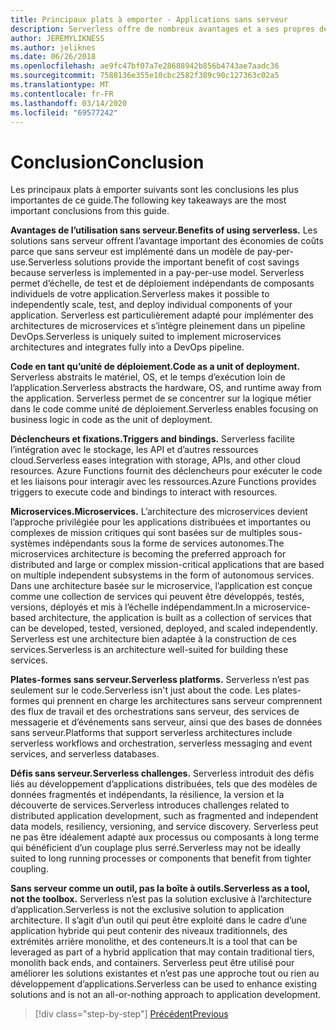 ```yaml
---
title: Principaux plats à emporter - Applications sans serveur
description: Serverless offre de nombreux avantages et a ses propres défis. Un résumé des plats à emporter clés de ce guide.
author: JEREMYLIKNESS
ms.author: jeliknes
ms.date: 06/26/2018
ms.openlocfilehash: ae9fc47bf07a7e28688942b856b4743ae7aadc36
ms.sourcegitcommit: 7588136e355e10cbc2582f389c90c127363c02a5
ms.translationtype: MT
ms.contentlocale: fr-FR
ms.lasthandoff: 03/14/2020
ms.locfileid: "69577242"
---
```

# <a name="conclusion"></a><span data-ttu-id="8f0b8-104">Conclusion</span><span class="sxs-lookup"><span data-stu-id="8f0b8-104">Conclusion</span></span>

<span data-ttu-id="8f0b8-105">Les principaux plats à emporter suivants sont les conclusions les plus importantes de ce guide.</span><span class="sxs-lookup"><span data-stu-id="8f0b8-105">The following key takeaways are the most important conclusions from this guide.</span></span>

<span data-ttu-id="8f0b8-106">**Avantages de l’utilisation sans serveur.**</span><span class="sxs-lookup"><span data-stu-id="8f0b8-106">**Benefits of using serverless.**</span></span> <span data-ttu-id="8f0b8-107">Les solutions sans serveur offrent l’avantage important des économies de coûts parce que sans serveur est implémenté dans un modèle de pay-per-use.</span><span class="sxs-lookup"><span data-stu-id="8f0b8-107">Serverless solutions provide the important benefit of cost savings because serverless is implemented in a pay-per-use model.</span></span> <span data-ttu-id="8f0b8-108">Serverless permet d’échelle, de test et de déploiement indépendants de composants individuels de votre application.</span><span class="sxs-lookup"><span data-stu-id="8f0b8-108">Serverless makes it possible to independently scale, test, and deploy individual components of your application.</span></span> <span data-ttu-id="8f0b8-109">Serverless est particulièrement adapté pour implémenter des architectures de microservices et s’intègre pleinement dans un pipeline DevOps.</span><span class="sxs-lookup"><span data-stu-id="8f0b8-109">Serverless is uniquely suited to implement microservices architectures and integrates fully into a DevOps pipeline.</span></span>

<span data-ttu-id="8f0b8-110">**Code en tant qu’unité de déploiement.**</span><span class="sxs-lookup"><span data-stu-id="8f0b8-110">**Code as a unit of deployment.**</span></span> <span data-ttu-id="8f0b8-111">Serverless abstraits le matériel, OS, et le temps d’exécution loin de l’application.</span><span class="sxs-lookup"><span data-stu-id="8f0b8-111">Serverless abstracts the hardware, OS, and runtime away from the application.</span></span> <span data-ttu-id="8f0b8-112">Serverless permet de se concentrer sur la logique métier dans le code comme unité de déploiement.</span><span class="sxs-lookup"><span data-stu-id="8f0b8-112">Serverless enables focusing on business logic in code as the unit of deployment.</span></span>

<span data-ttu-id="8f0b8-113">**Déclencheurs et fixations.**</span><span class="sxs-lookup"><span data-stu-id="8f0b8-113">**Triggers and bindings.**</span></span> <span data-ttu-id="8f0b8-114">Serverless facilite l’intégration avec le stockage, les API et d’autres ressources cloud.</span><span class="sxs-lookup"><span data-stu-id="8f0b8-114">Serverless eases integration with storage, APIs, and other cloud resources.</span></span> <span data-ttu-id="8f0b8-115">Azure Functions fournit des déclencheurs pour exécuter le code et les liaisons pour interagir avec les ressources.</span><span class="sxs-lookup"><span data-stu-id="8f0b8-115">Azure Functions provides triggers to execute code and bindings to interact with resources.</span></span>

<span data-ttu-id="8f0b8-116">**Microservices.**</span><span class="sxs-lookup"><span data-stu-id="8f0b8-116">**Microservices.**</span></span> <span data-ttu-id="8f0b8-117">L’architecture des microservices devient l’approche privilégiée pour les applications distribuées et importantes ou complexes de mission critiques qui sont basées sur de multiples sous-systèmes indépendants sous la forme de services autonomes.</span><span class="sxs-lookup"><span data-stu-id="8f0b8-117">The microservices architecture is becoming the preferred approach for distributed and large or complex mission-critical applications that are based on multiple independent subsystems in the form of autonomous services.</span></span> <span data-ttu-id="8f0b8-118">Dans une architecture basée sur le microservice, l’application est conçue comme une collection de services qui peuvent être développés, testés, versions, déployés et mis à l’échelle indépendamment.</span><span class="sxs-lookup"><span data-stu-id="8f0b8-118">In a microservice-based architecture, the application is built as a collection of services that can be developed, tested, versioned, deployed, and scaled independently.</span></span> <span data-ttu-id="8f0b8-119">Serverless est une architecture bien adaptée à la construction de ces services.</span><span class="sxs-lookup"><span data-stu-id="8f0b8-119">Serverless is an architecture well-suited for building these services.</span></span>

<span data-ttu-id="8f0b8-120">**Plates-formes sans serveur.**</span><span class="sxs-lookup"><span data-stu-id="8f0b8-120">**Serverless platforms.**</span></span> <span data-ttu-id="8f0b8-121">Serverless n’est pas seulement sur le code.</span><span class="sxs-lookup"><span data-stu-id="8f0b8-121">Serverless isn't just about the code.</span></span> <span data-ttu-id="8f0b8-122">Les plates-formes qui prennent en charge les architectures sans serveur comprennent des flux de travail et des orchestrations sans serveur, des services de messagerie et d’événements sans serveur, ainsi que des bases de données sans serveur.</span><span class="sxs-lookup"><span data-stu-id="8f0b8-122">Platforms that support serverless architectures include serverless workflows and orchestration, serverless messaging and event services, and serverless databases.</span></span>

<span data-ttu-id="8f0b8-123">**Défis sans serveur.**</span><span class="sxs-lookup"><span data-stu-id="8f0b8-123">**Serverless challenges.**</span></span> <span data-ttu-id="8f0b8-124">Serverless introduit des défis liés au développement d’applications distribuées, tels que des modèles de données fragmentés et indépendants, la résilience, la version et la découverte de services.</span><span class="sxs-lookup"><span data-stu-id="8f0b8-124">Serverless introduces challenges related to distributed application development, such as fragmented and independent data models, resiliency, versioning, and service discovery.</span></span> <span data-ttu-id="8f0b8-125">Serverless peut ne pas être idéalement adapté aux processus ou composants à long terme qui bénéficient d’un couplage plus serré.</span><span class="sxs-lookup"><span data-stu-id="8f0b8-125">Serverless may not be ideally suited to long running processes or components that benefit from tighter coupling.</span></span>

<span data-ttu-id="8f0b8-126">**Sans serveur comme un outil, pas la boîte à outils.**</span><span class="sxs-lookup"><span data-stu-id="8f0b8-126">**Serverless as a tool, not the toolbox.**</span></span> <span data-ttu-id="8f0b8-127">Serverless n’est pas la solution exclusive à l’architecture d’application.</span><span class="sxs-lookup"><span data-stu-id="8f0b8-127">Serverless is not the exclusive solution to application architecture.</span></span> <span data-ttu-id="8f0b8-128">Il s’agit d’un outil qui peut être exploité dans le cadre d’une application hybride qui peut contenir des niveaux traditionnels, des extrémités arrière monolithe, et des conteneurs.</span><span class="sxs-lookup"><span data-stu-id="8f0b8-128">It is a tool that can be leveraged as part of a hybrid application that may contain traditional tiers, monolith back ends, and containers.</span></span> <span data-ttu-id="8f0b8-129">Serverless peut être utilisé pour améliorer les solutions existantes et n’est pas une approche tout ou rien au développement d’applications.</span><span class="sxs-lookup"><span data-stu-id="8f0b8-129">Serverless can be used to enhance existing solutions and is not an all-or-nothing approach to application development.</span></span>

>[!div class="step-by-step"]
>[<span data-ttu-id="8f0b8-130">Précédent</span><span class="sxs-lookup"><span data-stu-id="8f0b8-130">Previous</span></span>](serverless-business-scenarios.md)
